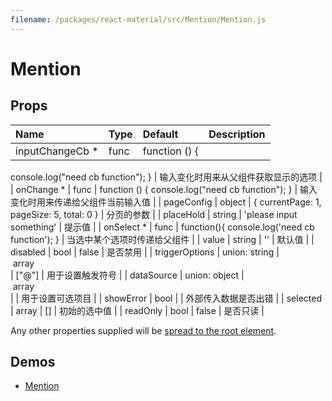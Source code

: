 ```yaml
---
filename: /packages/react-material/src/Mention/Mention.js
---
```


<!--- This documentation is automatically generated, do not try to edit it. -->

# Mention



## Props

| Name | Type | Default | Description |
|:-----|:-----|:--------|:------------|
| <span class="prop-name required">inputChangeCb *</span> | <span class="prop-type">func | <span class="prop-default">function () {  console.log("need cb function");}</span> | 输入变化时用来从父组件获取显示的选项 |
| <span class="prop-name required">onChange *</span> | <span class="prop-type">func | <span class="prop-default">function () {  console.log("need cb function");}</span> | 输入变化时用来传递给父组件当前输入值 |
| <span class="prop-name">pageConfig</span> | <span class="prop-type">object | <span class="prop-default">{  currentPage: 1,  pageSize: 5,  total: 0}</span> | 分页的参数 |
| <span class="prop-name">placeHold</span> | <span class="prop-type">string | <span class="prop-default">'please input something'</span> | 提示值 |
| <span class="prop-name required">onSelect *</span> | <span class="prop-type">func | <span class="prop-default">function(){  console.log('need cb function');}</span> | 当选中某个选项时传递给父组件 |
| <span class="prop-name">value</span> | <span class="prop-type">string | <span class="prop-default">''</span> | 默认值 |
| <span class="prop-name">disabled</span> | <span class="prop-type">bool | <span class="prop-default">false</span> | 是否禁用 |
| <span class="prop-name">triggerOptions</span> | <span class="prop-type">union:&nbsp;string&nbsp;&#124;<br>&nbsp;array<br> | <span class="prop-default">["@"]</span> | 用于设置触发符号 |
| <span class="prop-name">dataSource</span> | <span class="prop-type">union:&nbsp;object&nbsp;&#124;<br>&nbsp;array<br> |  | 用于设置可选项目 |
| <span class="prop-name">showError</span> | <span class="prop-type">bool |  | 外部传入数据是否出错 |
| <span class="prop-name">selected</span> | <span class="prop-type">array | <span class="prop-default">[]</span> | 初始的选中值 |
| <span class="prop-name">readOnly</span> | <span class="prop-type">bool | <span class="prop-default">false</span> | 是否只读 |

Any other properties supplied will be [spread to the root element](/guides/api#spread).

## Demos

- [Mention](/demos/mention)

